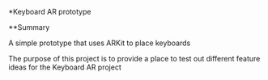 *Keyboard AR prototype

**Summary

A simple prototype that uses ARKit to place keyboards

The purpose of this project is to provide a place to test out different feature ideas for the Keyboard AR project
